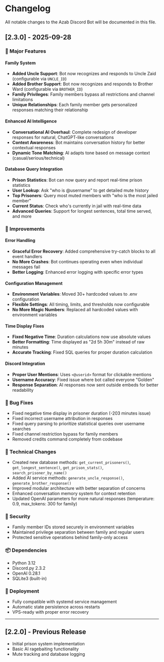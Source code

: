 # Changelog

All notable changes to the Azab Discord Bot will be documented in this file.

## [2.3.0] - 2025-09-28

### 🎉 Major Features

#### Family System
- **Added Uncle Support**: Bot now recognizes and responds to Uncle Zaid (configurable via `UNCLE_ID`)
- **Added Brother Support**: Bot now recognizes and responds to Brother Ward (configurable via `BROTHER_ID`)
- **Family Privileges**: Family members bypass all restrictions and channel limitations
- **Unique Relationships**: Each family member gets personalized responses matching their relationship

#### Enhanced AI Intelligence
- **Conversational AI Overhaul**: Complete redesign of developer responses for natural, ChatGPT-like conversations
- **Context Awareness**: Bot maintains conversation history for better contextual responses
- **Dynamic Tone Matching**: AI adapts tone based on message context (casual/serious/technical)

#### Database Query Integration
- **Prison Statistics**: Bot can now query and report real-time prison statistics
- **User Lookup**: Ask "who is @username" to get detailed mute history
- **Top Prisoners**: Query most muted members with "who is the most jailed member"
- **Current Status**: Check who's currently in jail with real-time data
- **Advanced Queries**: Support for longest sentences, total time served, and more

### 🔧 Improvements

#### Error Handling
- **Graceful Error Recovery**: Added comprehensive try-catch blocks to all event handlers
- **No More Crashes**: Bot continues operating even when individual messages fail
- **Better Logging**: Enhanced error logging with specific error types

#### Configuration Management
- **Environment Variables**: Moved 30+ hardcoded values to .env configuration
- **Flexible Settings**: All timing, limits, and thresholds now configurable
- **No More Magic Numbers**: Replaced all hardcoded values with environment variables

#### Time Display Fixes
- **Fixed Negative Time**: Duration calculations now use absolute values
- **Better Formatting**: Time displayed as "2d 5h 30m" instead of raw minutes
- **Accurate Tracking**: Fixed SQL queries for proper duration calculation

#### Discord Integration
- **Proper User Mentions**: Uses `<@userid>` format for clickable mentions
- **Username Accuracy**: Fixed issue where bot called everyone "Golden"
- **Response Separation**: AI responses now sent outside embeds for better readability

### 🐛 Bug Fixes
- Fixed negative time display in prisoner duration (-203 minutes issue)
- Fixed incorrect username attribution in responses
- Fixed query parsing to prioritize statistical queries over username searches
- Fixed channel restriction bypass for family members
- Removed credits command completely from codebase

### 📝 Technical Changes
- Created new database methods: `get_current_prisoners()`, `get_longest_sentence()`, `get_prison_stats()`, `search_prisoner_by_name()`
- Added AI service methods: `generate_uncle_response()`, `generate_brother_response()`
- Improved modular architecture with better separation of concerns
- Enhanced conversation memory system for context retention
- Updated OpenAI parameters for more natural responses (temperature: 0.9, max_tokens: 300 for family)

### 🔐 Security
- Family member IDs stored securely in environment variables
- Maintained privilege separation between family and regular users
- Protected sensitive operations behind family-only access

### 📦 Dependencies
- Python 3.12
- Discord.py 2.3.2
- OpenAI 0.28.1
- SQLite3 (built-in)

### 🚀 Deployment
- Fully compatible with systemd service management
- Automatic state persistence across restarts
- VPS-ready with proper error recovery

---

## [2.2.0] - Previous Release
- Initial prison system implementation
- Basic AI ragebaiting functionality
- Mute tracking and database logging